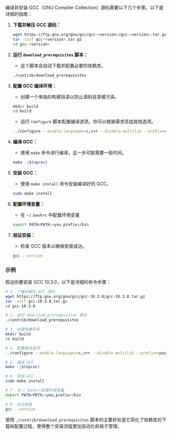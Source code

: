 编译并安装 GCC（GNU Compiler Collection）源码需要以下几个步骤。以下是详细的指南：
1. **下载并解压 GCC 源码：**
   ```sh
   wget https://ftp.gnu.org/gnu/gcc/gcc-<version>/gcc-<version>.tar.gz
   tar -xzvf gcc-<version>.tar.gz
   cd gcc-<version>
   ```

2. **运行 `download_prerequisites` 脚本：**
   - 这个脚本会自动下载并配置必要的依赖库。
   ```sh
   ./contrib/download_prerequisites
   ```

3. **配置 GCC 编译环境：**
   - 创建一个单独的构建目录以防止源码目录被污染。
   ```sh
   mkdir build
   cd build
   ```
   - 运行 `configure` 脚本配置编译选项。你可以根据需求添加其他选项。
   ```sh
   ../configure --enable-languages=c,c++ --disable-multilib --prefix=<you_prefix>
   ```

4. **编译 GCC：**
   - 使用 `make` 命令进行编译。这一步可能需要一些时间。
   ```sh
   make -j$(nproc)
   ```

5. **安装 GCC：**
   - 使用 `make install` 命令安装编译好的 GCC。
   ```sh
   sudo make install
   ```
6. **配置环境变量：**
    - 在 `~/.bashrc` 中配置环境变量
    ```sh
    export PATH=PATH:<you_prefix>/bin
    ```
7. **验证安装：**
   - 检查 GCC 版本以确保安装成功。
   ```sh
   gcc --version
   ```

### 示例
假设你要安装 GCC 10.3.0，以下是详细的命令步骤：

```sh
# 1. 下载并解压 GCC 源码
wget https://ftp.gnu.org/gnu/gcc/gcc-10.3.0/gcc-10.3.0.tar.gz
tar -xzvf gcc-10.3.0.tar.gz
cd gcc-10.3.0

# 2. 运行 download_prerequisites 脚本
./contrib/download_prerequisites

# 3. 创建构建目录
mkdir build
cd build

# 4. 配置编译选项
../configure --enable-languages=c,c++ --disable-multilib --prefix=<you_prefix>

# 5. 编译 GCC
make -j$(nproc)

# 6. 安装 GCC
sudo make install

# 7. 在~/.bashrc配置环境变量
export PATH=PATH:<you_prefix>/bin

# 8. 验证安装
gcc --version
```

使用 `./contrib/download_prerequisites` 脚本的主要好处是它简化了依赖库的下载和配置过程，使得整个安装流程更加自动化和易于管理。